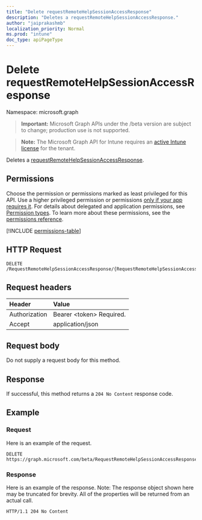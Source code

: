 ```yaml
---
title: "Delete requestRemoteHelpSessionAccessResponse"
description: "Deletes a requestRemoteHelpSessionAccessResponse."
author: "jaiprakashmb"
localization_priority: Normal
ms.prod: "intune"
doc_type: apiPageType
---
```


# Delete requestRemoteHelpSessionAccessResponse

Namespace: microsoft.graph

> **Important:** Microsoft Graph APIs under the /beta version are subject to change; production use is not supported.

> **Note:** The Microsoft Graph API for Intune requires an [active Intune license](https://go.microsoft.com/fwlink/?linkid=839381) for the tenant.

Deletes a [requestRemoteHelpSessionAccessResponse](../resources/intune-remoteassistance-requestremotehelpsessionaccessresponse.md).

## Permissions
Choose the permission or permissions marked as least privileged for this API. Use a higher privileged permission or permissions [only if your app requires it](/graph/permissions-overview#best-practices-for-using-microsoft-graph-permissions). For details about delegated and application permissions, see [Permission types](/graph/permissions-overview#permission-types). To learn more about these permissions, see the [permissions reference](/graph/permissions-reference).

<!-- { "blockType": "permissions", "name": "intune_remoteassistance_requestremotehelpsessionaccessresponse_delete" } -->
[!INCLUDE [permissions-table](../includes/permissions/intune-remoteassistance-requestremotehelpsessionaccessresponse-delete-permissions.md)]

## HTTP Request
<!-- {
  "blockType": "ignored"
}
-->
``` http
DELETE /RequestRemoteHelpSessionAccessResponse/{RequestRemoteHelpSessionAccessResponseId}
```

## Request headers
|Header|Value|
|:---|:---|
|Authorization|Bearer &lt;token&gt; Required.|
|Accept|application/json|

## Request body
Do not supply a request body for this method.

## Response
If successful, this method returns a `204 No Content` response code.

## Example

### Request
Here is an example of the request.
``` http
DELETE https://graph.microsoft.com/beta/RequestRemoteHelpSessionAccessResponse/{RequestRemoteHelpSessionAccessResponseId}
```

### Response
Here is an example of the response. Note: The response object shown here may be truncated for brevity. All of the properties will be returned from an actual call.
``` http
HTTP/1.1 204 No Content
```
